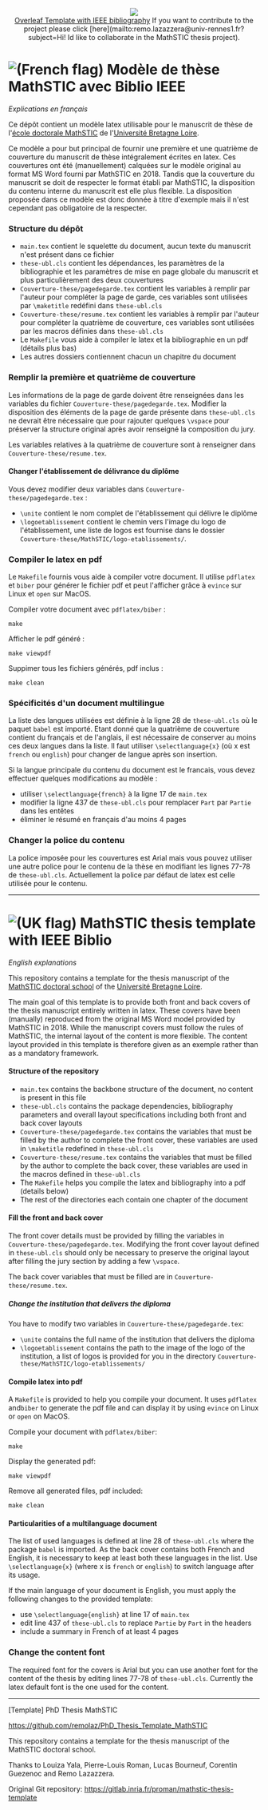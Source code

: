 <p align="center">
  <a href="https://www.overleaf.com/latex/templates/phd-thesis-template-for-mathstic-doctoral-school-of-the-universite-bretagne-loire/rwgqmttyhnjd">
    <img src="https://update.lib.berkeley.edu/wp-content/uploads/2017/08/Screen-Shot-2017-08-09-at-2.37.59-PM-1-300x157.png" /> </a>
	<br><a href="https://www.overleaf.com/latex/templates/phd-thesis-template-for-mathstic-doctoral-school-of-the-universite-bretagne-loire/rwgqmttyhnjd"> Overleaf Template with IEEE bibliography</a>
	If you want to contribute to the project please click [here](mailto:remo.lazazzera@univ-rennes1.fr?subject=Hi! Id like to collaborate in the MathSTIC thesis project).
</p>

# ![(French flag)](https://upload.wikimedia.org/wikipedia/en/thumb/c/c3/Flag_of_France.svg/50px-Flag_of_France.svg.png) Modèle de thèse MathSTIC avec Biblio IEEE

*Explications en français*

Ce dépôt contient un modèle latex utilisable pour le manuscrit de thèse de l'[école doctorale MathSTIC](https://ed-mathstic.u-bretagneloire.fr/) de l'[Université Bretagne Loire](https://u-bretagneloire.fr/).

Ce modèle a pour but principal de fournir une première et une quatrième de couverture du manuscrit de thèse intégralement écrites en latex.
Ces couvertures ont été (manuellement) calquées sur le modèle original au format MS Word fourni par MathSTIC en 2018.
Tandis que la couverture du manuscrit se doit de respecter le format établi par MathSTIC, la disposition du contenu interne du manuscrit est elle plus flexible.
La disposition proposée dans ce modèle est donc donnée à titre d'exemple mais il n'est cependant pas obligatoire de la respecter.


### Structure du dépôt

- `main.tex` contient le squelette du document, aucun texte du manuscrit n'est présent dans ce fichier
- `these-ubl.cls` contient les dépendances, les paramètres de la bibliographie et les paramètres de mise en page globale du manuscrit et plus particulièrement des deux couvertures
- `Couverture-these/pagedegarde.tex` contient les variables à remplir par l'auteur pour compléter la page de garde, ces variables sont utilisées par `\maketitle` redéfini dans `these-ubl.cls`
- `Couverture-these/resume.tex` contient les variables à remplir par l'auteur pour compléter la quatrième de couverture, ces variables sont utilisées par les macros définies dans `these-ubl.cls`
- Le `Makefile` vous aide à compiler le latex et la bibliographie en un pdf (détails plus bas)
- Les autres dossiers contiennent chacun un chapitre du document


### Remplir la première et quatrième de couverture

Les informations de la page de garde doivent être renseignées dans les variables du fichier `Couverture-these/pagedegarde.tex`.
Modifier la disposition des éléments de la page de garde présente dans `these-ubl.cls` ne devrait  être nécessaire que pour rajouter quelques `\vspace` pour préserver la structure original après avoir renseigné la composition du jury.

Les variables relatives à la quatrième de couverture sont à renseigner dans `Couverture-these/resume.tex`.


#### Changer l'établissement de délivrance du diplôme

Vous devez modifier deux variables dans `Couverture-these/pagedegarde.tex` :

- `\unite` contient le nom complet de l'établissement qui délivre le diplôme
- `\logoetablissement` contient le chemin vers l'image du logo de l'établissement, une liste de logos est fournise dans le dossier `Couverture-these/MathSTIC/logo-etablissements/`.


### Compiler le latex en pdf

Le `Makefile` fournis vous aide à compiler votre document.
Il utilise `pdflatex` et `biber` pour générer le fichier pdf et peut l'afficher grâce à `evince` sur Linux et `open` sur MacOS.

Compiler votre document avec `pdflatex/biber` :

    make

Afficher le pdf généré :

    make viewpdf

Suppimer tous les fichiers générés, pdf inclus :

    make clean


### Spécificités d'un document multilingue

La liste des langues utilisées est définie à la ligne 28 de `these-ubl.cls` où le paquet `babel` est importé.
Etant donné que la quatrième de couverture contient du français et de l'anglais, il est nécessaire de conserver au moins ces deux langues dans la liste.
Il faut utiliser `\selectlanguage{x}` (où x est `french` ou `english`) pour changer de langue après son insertion.

Si la langue principale du contenu du document est le francais, vous devez effectuer quelques modifications au modèle :

- utiliser `\selectlanguage{french}` à la ligne 17 de `main.tex`
- modifier la ligne 437 de `these-ubl.cls` pour remplacer `Part` par `Partie` dans les entêtes
- éliminer le résumé en français d'au moins 4 pages


### Changer la police du contenu

La police imposée pour les couvertures est Arial mais vous pouvez utiliser une autre police pour le contenu de la thèse en modifiant les lignes 77-78 de `these-ubl.cls`.
Actuellement la police par défaut de latex est celle utilisée pour le contenu.


-----

# ![(UK flag)](https://upload.wikimedia.org/wikipedia/en/thumb/a/ae/Flag_of_the_United_Kingdom.svg/50px-Flag_of_the_United_Kingdom.svg.png) MathSTIC thesis template with IEEE Biblio

*English explanations*

This repository contains a template for the thesis manuscript of the [MathSTIC doctoral school](https://ed-mathstic.u-bretagneloire.fr/en) of the [Université Bretagne Loire](https://en.u-bretagneloire.fr/).

The main goal of this template is to provide both front and back covers of the thesis manuscript entirely written in latex.
These covers have been (manually) reproduced from the original MS Word model provided by MathSTIC in 2018.
While the manuscript covers must follow the rules of MathSTIC, the internal layout of the content is more flexible.
The content layout provided in this template is therefore given as an exemple rather than as a  mandatory framework.


#### Structure of the repository

- `main.tex` contains the backbone structure of the document, no content is present in this file
- `these-ubl.cls` contains the package dependencies, bibliography parameters and overall layout specifications including both front and back cover layouts
- `Couverture-these/pagedegarde.tex` contains the variables that must be filled by the author to complete the front cover, these variables are used in `\maketitle` redefined in `these-ubl.cls`
- `Couverture-these/resume.tex` contains the variables that must be filled by the author to complete the back cover, these variables are used in the macros defined in `these-ubl.cls`
- The `Makefile` helps you compile the latex and bibliography into a pdf (details below)
- The rest of the directories each contain one chapter of the document


#### Fill the front and back cover

The front cover details must be provided by filling the variables in `Couverture-these/pagedegarde.tex`. Modifying the front cover layout defined in `these-ubl.cls` should only be necessary to preserve the original layout after filling the jury section by adding a few `\vspace`.

The back cover variables that must be filled are in `Couverture-these/resume.tex`.


##### Change the institution that delivers the diploma

You have to modify two variables in `Couverture-these/pagedegarde.tex`:

- `\unite` contains the full name of the institution that delivers the diploma
- `\logoetablissement` contains the path to the image of the logo of the institution, a list of logos is provided for you in the directory `Couverture-these/MathSTIC/logo-etablissements/`


#### Compile latex into pdf

A `Makefile` is provided to help you compile your document. It uses `pdflatex` and`biber` to generate the pdf file and can display it by using `evince` on Linux or `open` on MacOS.

Compile your document with `pdflatex/biber`:

	make

Display the generated pdf:

	make viewpdf

Remove all generated files, pdf included:

	make clean


#### Particularities of a multilanguage document

The list of used languages is defined at line 28 of `these-ubl.cls` where the package `babel` is imported.
As the back cover contains both French and English, it is necessary to keep at least both these languages in the list.
Use `\selectlanguage{x}` (where x is `french` or `english`) to switch language after its usage.

If the main language of your document is English, you must apply the following changes to the provided template:

- use `\selectlanguage{english}` at line 17 of `main.tex`
- edit line 437 of `these-ubl.cls` to replace `Partie` by `Part` in the headers
- include a summary in French of at least 4 pages


### Change the content font

The required font for the covers is Arial but you can use another font for the content of the thesis by editing lines 77-78 of `these-ubl.cls`.
Currently the latex default font is the one used for the content.


-----

[Template] PhD Thesis MathSTIC

https://github.com/remolaz/PhD_Thesis_Template_MathSTIC

This repository contains a template for the thesis manuscript of the MathSTIC doctoral school.

Thanks to Louiza Yala, Pierre-Louis Roman, Lucas Bourneuf, Corentin Guezenoc and Remo Lazazzera.

Original Git repository: https://gitlab.inria.fr/proman/mathstic-thesis-template

